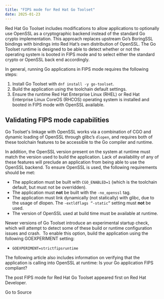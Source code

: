 ```yaml
---
title: "FIPS mode for Red Hat Go Toolset"
date: 2025-01-23
---
```


Red Hat Go Toolset includes modifications to allow applications to optionally use OpenSSL as a cryptographic backend instead of the standard Go crypto implementation. This approach replaces upstream Go’s BoringSSL bindings with bindings into Red Hat’s own distribution of OpenSSL. The Go Toolset runtime is designed to be able to detect whether or not the operating system is booted in FIPS mode and to select either the standard crypto or OpenSSL back end accordingly.

In general, running Go applications in FIPS mode requires the following steps:

1. Install Go Toolset with `dnf install -y go-toolset`.
2. Build the application using the toolchain default settings.
3. Ensure the runtime Red Hat Enterprise Linux (RHEL) or Red Hat Enterprise Linux CoreOS (RHCOS) operating system is installed and booted in FIPS mode with OpenSSL available.

## Validating FIPS mode capabilities

Go Toolset's linkage with OpenSSL works via a combination of CGO and dynamic loading of OpenSSL through glibc’s `dlopen`, and requires both of these toolchain features to be accessible to the Go compiler and runtime. 

In addition, the OpenSSL version present on the system at runtime must match the version used to build the application. Lack of availability of any of these features will preclude an application from being able to use the OpenSSL backend. To ensure OpenSSL is used, the following requirements should be met:

- The application must be built with `CGO_ENABLED=1` (which is the toolchain default, but must not be overridden).
- The application must **not** be built with the `-no_openssl` tag.
- The application must link dynamically (not statically) with glibc, due to the usage of dlopen. The `-extldflags “-static”` setting must **not** be used.
- The version of OpenSSL used at build time must be available at runtime.

Newer versions of Go Toolset introduce an experimental startup check, which will attempt to detect some of these build or runtime configuration issues and crash.  To enable this option, build the application using the following GOEXPERIMENT setting:

- `GOEXPERIMENT=strictfipsruntime`

The following article also includes information on verifying that the application is calling into OpenSSL at runtime: Is your Go application FIPS compliant?

The post FIPS mode for Red Hat Go Toolset appeared first on Red Hat Developer.  
  

Go to Source
